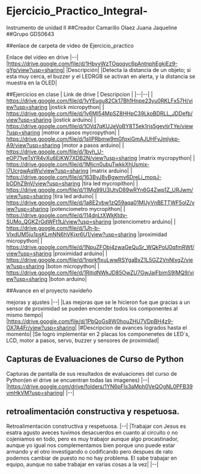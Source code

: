 # Ejercicio_Practico_Integral-
Instrumento de unidad II
##Creador
Camarillo Olaez Juana Jaqueline
##Grupo
GDS0643

##enlace de carpeta de video de Ejercicio_practico

Enlace del vídeo en drive
|--|
|https://drive.google.com/file/d/1HbvvWzTOqoqyc6pAntnphEgkjEz9-gYg/view?usp=sharing|
|Descripción|
|Detecta la distancia de un objeto; si esta muy cerca, el buzzer y el LEDRGB se activan en alerta, y la distancia se muestra en la OLED|

##Ejercicios en clase
| Link de drive | Descripcion |
|--|--|
| https://drive.google.com/file/d/1vYEugu82Ck17Bh1Hnpe23yu0RKLFx57H/view?usp=sharing |jostick micropython|
| https://drive.google.com/file/d/1v6MI54MpSZ8HHpC39LkoBDRLL_JDDefb/view?usp=sharing |jostick arduino|
| https://drive.google.com/file/d/1OVd7qKUJeVoBY8T5ek1rjs5geytirTYe/view?usp=sharing |motror a pasos mycropython|
| https://drive.google.com/file/d/1slIPRbmw9mGfqxiGmAJUHFyJmlykp-A9/view?usp=sharing |motor a pasos arduino|
| https://drive.google.com/file/d/1bvh_U-eOP71yeTsYR4vXu6EiKW7XDB2N/view?usp=sharing |matrix mycropython|
| https://drive.google.com/file/d/1Mljcn0ubuTwkkXhUsmix-I7UcrgwAqWv/view?usp=sharing |matrix arduino|
| https://drive.google.com/file/d/163ByJ8vBgwmv6DreLj_moqJ-bODhZ9nV/view?usp=sharing |tira led mycropithon|
| https://drive.google.com/file/d/11Mg99U3lJtyD89wRYn6G4Zwp1Z_URJwm/view?usp=sharing |tira led arduino|
| https://drive.google.com/file/d/1a8E2vbw1zQ59aqa01MUyVnBETTWF5olZ/view?usp=sharing |potenciometro mycropithon|
| https://drive.google.com/file/d/114dnLtXWkKtdv-SUMo_QGKZrGdWFt1tJ/view?usp=sharing |potenciometro arduino|
| https://drive.google.com/file/d/1Jh-b-VIxdUM5ju1psKLmNN6hVKjxr6U1/view?usp=sharing |proximidad micropython|
| https://drive.google.com/file/d/1NpuZFObj4zwaGeQuSr_WQkPoU0qfmRWf/view?usp=sharing |proximidad arduino|
| https://drive.google.com/file/d/1nprkfIxuLwwRSYgaBxZ1L5GZ2VnNIxgZ/view?usp=sharing |boton micropython|
| https://drive.google.com/file/d/1RitjdNWkJD85OwZU7GwJajFbimS9IMQ9/view?usp=sharing |boton arduino|

##Avance en el proyecto navideño 

mejoras y ajustes
|--|
|Las mejoras que se le hicieron fue que gracias a un sensor de proximidad se pueden encender todos los componentes al mismo tiempo|
|https://drive.google.com/file/d/1PbQoGs8W0houZHU7VDpBH4z9-OX7A4Fr/view?usp=sharing|
|#Descripcion de avances logrados hasta el momento|
|Se logro implementar en 2 placas los componenetes de LED´s, LCD, motor a pasos, servo, buzzer y sensores de proximidad|


## Capturas de Evaluaciones de Curso de Python
Capturas de pantalla de sus resultados de evaluaciones del curso de Python(en el drive se encuentran todas las imagenes)
|--|
|https://drive.google.com/drive/folders/1YN6pFIs3aMph0VeQOgNL0PFB39vmHkVM?usp=sharing|
|--|


## retroalimentación constructiva y respetuosa.
Retroalimentación constructiva y respetuosa.
|--|
|Trabajar con Jesus es esatra agusto aveces tuvimos desacuerdos en cuanto al circuito o no cojeniamos en todo, pero es muy trabajor aunque algo procastinador, aunque yo igual nos complementamos bien porque uno puede estar armando y el otro investigando o codificando pero despues de rato podemos cambiar de puesto no no hay problema. El sabe trabajar en equipo, aunque no sabe trabajar en varias cosas a la vez|
|--|
